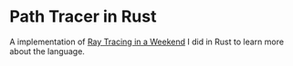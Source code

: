 # Path Tracer in Rust

A implementation of [Ray Tracing in a Weekend](https://raytracing.github.io/) I did in Rust to learn more about the language.
